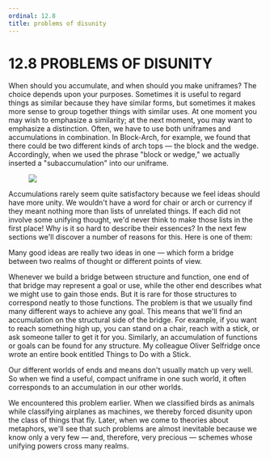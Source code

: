 ```yaml
---
ordinal: 12.8
title: problems of disunity
---
```


# 12.8 PROBLEMS OF DISUNITY

When should you accumulate, and when should you make uniframes? The choice depends upon your purposes. Sometimes it is useful to regard things as similar because they have similar forms, but sometimes it makes more sense to group together things with similar uses. At one moment you may wish to emphasize a similarity; at the next moment, you may want to emphasize a distinction. Often, we have to use both uniframes and accumulations in combination. In Block-Arch, for example, we found that there could be two different kinds of arch tops &mdash; the block and the wedge. Accordingly, when we used the phrase "block or wedge," we actually inserted a "subaccumulation" into our uniframe.

<figure><img src="/images/ch12/12-12.png"></img></figure>
Accumulations rarely seem quite satisfactory because we feel ideas should have more unity. We wouldn't have a word for chair or arch or currency if they meant nothing more than lists of unrelated things. If each did not involve some unifying thought, we'd never think to make those lists in the first place! Why is it so hard to describe their essences? In the next few sections we'll discover a number of reasons for this. Here is one of them:

Many good ideas are really two ideas in one &mdash; which form a bridge between two realms of thought or different points of view.

Whenever we build a bridge between structure and function, one end of that bridge may represent a goal or use, while the other end describes what we might use to gain those ends. But it is rare for those structures to correspond neatly to those functions. The problem is that we usually find many different ways to achieve any goal. This means that we'll find an accumulation on the structural side of the bridge. For example, if you want to reach something high up, you can stand on a chair, reach with a stick, or ask someone taller to get it for you. Similarly, an accumulation of functions or goals can be found for any structure. My colleague Oliver Selfridge once wrote an entire book entitled Things to Do with a Stick.

Our different worlds of ends and means don't usually match up very well. So when we find a useful, compact uniframe in one such world, it often corresponds to an accumulation in our other worlds.

We encountered this problem earlier. When we classified birds as animals while classifying airplanes as machines, we thereby forced disunity upon the class of things that fly. Later, when we come to theories about metaphors, we'll see that such problems are almost inevitable because we know only a very few &mdash; and, therefore, very precious &mdash; schemes whose unifying powers cross many realms.
